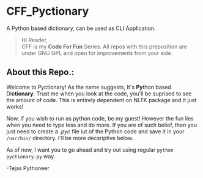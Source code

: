 # CFF_Pyctionary
A Python based dictionary, can be used as CLI Application.

> Hi Reader,  
> CFF is my **Code For Fun** Series. All repos with this preposition are under GNU GPL and open for improvements from your side.  

About this Repo.:
--------------
Welcome to Pyctionary! As the name suggests, It's **Py**thon based Di**ctionary**. Trust me when you look at the code, you'll be suprised to see the amount of code. This is entirely dependent on NLTK package and it just works!

Now, if you wish to run as python code, be my guest! However the fun lies when you need to type less and do more.
If you are of such belief, then you just need to create a _.pyc_ file iut of the Python code and save it in your `/usr/bin/` directory. I'll be more decsriptive below.

As of now, I want you to go ahead and try out using regular `python pyctionary.py` way.

-Tejas
Pythoneer
